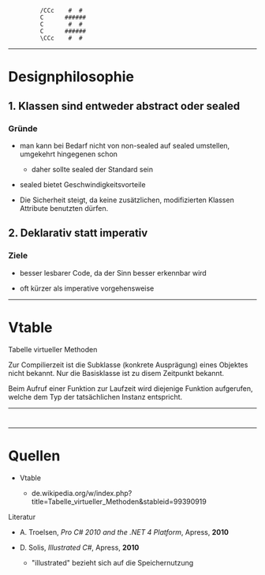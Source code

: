              /CCc    #  # 
             C      ######
             C       #  # 
             C      ######
             \CCc    #  # 

___________________________________

# Designphilosophie

## 1. Klassen sind entweder abstract oder sealed

### Gründe

* man kann bei Bedarf nicht von non-sealed auf sealed umstellen, umgekehrt hingegenen schon

	* daher sollte sealed der Standard sein

* sealed bietet Geschwindigkeitsvorteile

* Die Sicherheit steigt, da keine zusätzlichen, modifizierten Klassen Attribute benutzten dürfen.

## 2. Deklarativ statt imperativ

### Ziele

* besser lesbarer Code, da der Sinn besser erkennbar wird

* oft kürzer als imperative vorgehensweise

___________________________________

# Vtable

Tabelle virtueller Methoden

Zur Compilierzeit ist die Subklasse (konkrete Ausprägung) eines Objektes nicht bekannt. Nur die Basisklasse ist zu disem Zeitpunkt bekannt.

Beim Aufruf einer Funktion zur Laufzeit wird diejenige Funktion aufgerufen, welche dem Typ der tatsächlichen Instanz entspricht.

___________________________________

# 

___________________________________

# Quellen

* Vtable

	* de.wikipedia.org/w/index.php?title=Tabelle_virtueller_Methoden&stableid=99390919

Literatur

* A. Troelsen, _Pro C# 2010 and the .NET 4 Platform_, Apress, **2010**

* D. Solis, _Illustrated C#_, Apress, **2010**

	* "illustrated" bezieht sich auf die Speichernutzung